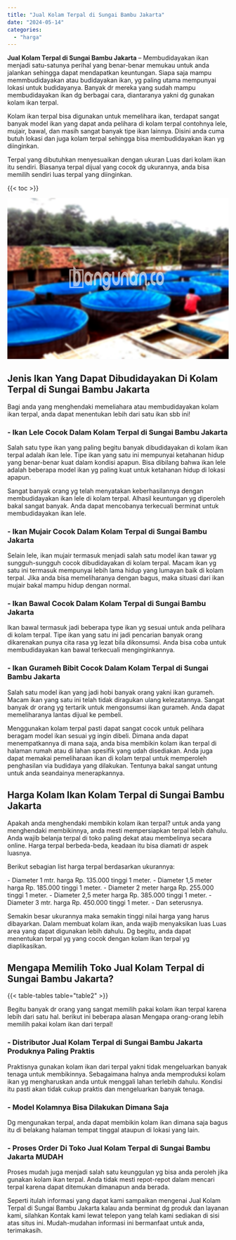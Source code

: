 ```yaml
---
title: "Jual Kolam Terpal di Sungai Bambu Jakarta"
date: "2024-05-14"
categories: 
  - "harga"
---
```


**Jual Kolam Terpal di Sungai Bambu Jakarta** – Membudidayakan ikan menjadi satu-satunya perihal yang benar-benar memukau untuk anda jalankan sehingga dapat mendapatkan keuntungan. Siapa saja mampu memmbudidayakan atau budidayakan ikan, yg paling utama mempunyai lokasi untuk budidayanya. Banyak dr mereka yang sudah mampu membudidayakan ikan dg berbagai cara, diantaranya yakni dg gunakan kolam ikan terpal.

Kolam ikan terpal bisa digunakan untuk memelihara ikan, terdapat sangat banyak model ikan yang dapat anda pelihara di kolam terpal contohnya lele, mujair, bawal, dan masih sangat banyak tipe ikan lainnya. Disini anda cuma butuh lokasi dan juga kolam terpal sehingga bisa membudidayakan ikan yg diinginkan.

Terpal yang dibutuhkan menyesuaikan dengan ukuran Luas dari kolam ikan itu sendiri. Biasanya terpal dijual yang cocok dg ukurannya, anda bisa memilih sendiri luas terpal yang diinginkan.

{{< toc >}}

![Jual Kolam Terpal di Sungai Bambu Jakarta](/images/jual-kolam-terpal-37.png)

## Jenis Ikan Yang Dapat Dibudidayakan Di Kolam Terpal di Sungai Bambu Jakarta

Bagi anda yang menghendaki memeliahara atau membudidayakan kolam ikan terpal, anda dapat menentukan lebih dari satu ikan sbb ini!

### \- Ikan Lele Cocok Dalam Kolam Terpal di Sungai Bambu Jakarta

Salah satu type ikan yang paling begitu banyak dibudidayakan di kolam ikan terpal adalah ikan lele. Tipe ikan yang satu ini mempunyai ketahanan hidup yang benar-benar kuat dalam kondisi apapun. Bisa dibilang bahwa ikan lele adalah beberapa model ikan yg paling kuat untuk ketahanan hidup di lokasi apapun.

Sangat banyak orang yg telah menyatakan keberhasilannya dengan membudidayakan ikan lele di kolam terpal. Alhasil keuntungan yg diperoleh bakal sangat banyak. Anda dapat mencobanya terkecuali berminat untuk membudidayakan ikan lele.

### \- Ikan Mujair Cocok Dalam Kolam Terpal di Sungai Bambu Jakarta

Selain lele, ikan mujair termasuk menjadi salah satu model ikan tawar yg sungguh-sungguh cocok dibudidayakan di kolam terpal. Macam ikan yg satu ini termasuk mempunyai lebih lama hidup yang lumayan baik di kolam terpal. Jika anda bisa memeliharanya dengan bagus, maka situasi dari ikan mujair bakal mampu hidup dengan normal.

### \- Ikan Bawal Cocok Dalam Kolam Terpal di Sungai Bambu Jakarta

Ikan bawal termasuk jadi beberapa type ikan yg sesuai untuk anda pelihara di kolam terpal. Tipe ikan yang satu ini jadi pencarian banyak orang dikarenakan punya cita rasa yg lezat bila dikonsumsi. Anda bisa coba untuk membudidayakan kan bawal terkecuali menginginkannya.

### \- Ikan Gurameh Bibit Cocok Dalam Kolam Terpal di Sungai Bambu Jakarta

Salah satu model ikan yang jadi hobi banyak orang yakni ikan gurameh. Macam ikan yang satu ini telah tidak diragukan ulang kelezatannya. Sangat banyak dr orang yg tertarik untuk mengonsumsi ikan gurameh. Anda dapat memeliharanya lantas dijual ke pembeli.

Menggunakan kolam terpal pasti dapat sangat cocok untuk pelihara beragam model ikan sesuai yg ingin dibeli. Dimana anda dapat menempatkannya di mana saja, anda bisa membikin kolam ikan terpal di halaman rumah atau di lahan spesifik yang udah disediakan. Anda juga dapat memakai pemeliharaan ikan di kolam terpal untuk memperoleh penghasilan via budidaya yang dilakukan. Tentunya bakal sangat untung untuk anda seandainya menerapkannya.

## Harga Kolam Ikan Kolam Terpal di Sungai Bambu Jakarta

Apakah anda menghendaki membikin kolam ikan terpal? untuk anda yang menghendaki membikinnya, anda mesti mempersiapkan terpal lebih dahulu. Anda wajib belanja terpal di toko paling dekat atau membelinya secara online. Harga terpal berbeda-beda, keadaan itu bisa diamati dr aspek luasnya.

Berikut sebagian list harga terpal berdasarkan ukurannya:

\- Diameter 1 mtr. harga Rp. 135.000 tinggi 1 meter. - Diameter 1,5 meter harga Rp. 185.000 tinggi 1 meter. - Diameter 2 meter harga Rp. 255.000 tinggi 1 meter. - Diameter 2,5 meter harga Rp. 385.000 tinggi 1 meter. - Diameter 3 mtr. harga Rp. 450.000 tinggi 1 meter. - Dan seterusnya.

Semakin besar ukurannya maka semakin tinggi nilai harga yang harus dibayarkan. Dalam membuat kolam ikan, anda wajib menyaksikan luas Luas area yang dapat digunakan lebih dahulu. Dg begitu, anda dapat menentukan terpal yg yang cocok dengan kolam ikan terpal yg diaplikasikan.

## Mengapa Memilih Toko Jual Kolam Terpal di Sungai Bambu Jakarta?

{{< table-tables table="table2" >}}

Begitu banyak dr orang yang sangat memilih pakai kolam ikan terpal karena lebih dari satu hal. berikut ini beberapa alasan Mengapa orang-orang lebih memilih pakai kolam ikan dari terpal!

### \- Distributor Jual Kolam Terpal di Sungai Bambu Jakarta Produknya Paling Praktis

Praktisnya gunakan kolam ikan dari terpal yakni tidak mengeluarkan banyak tenaga untuk membikinnya. Sebagaimana halnya anda memproduksi kolam ikan yg mengharuskan anda untuk menggali lahan terlebih dahulu. Kondisi itu pasti akan tidak cukup praktis dan mengeluarkan banyak tenaga.

### \- Model Kolamnya Bisa Dilakukan Dimana Saja

Dg mengunakan terpal, anda dapat membikin kolam ikan dimana saja bagus itu di belakang halaman tempat tinggal ataupun di lokasi yang lain.

### \- Proses Order Di Toko Jual Kolam Terpal di Sungai Bambu Jakarta MUDAH

Proses mudah juga menjadi salah satu keunggulan yg bisa anda peroleh jika gunakan kolam ikan terpal. Anda tidak mesti repot-repot dalam mencari terpal karena dapat ditemukan dimanapun anda berada.

Seperti itulah informasi yang dapat kami sampaikan mengenai Jual Kolam Terpal di Sungai Bambu Jakarta kalau anda berminat dg produk dan layanan kami, silahkan Kontak kami lewat telepon yang telah kami sediakan di sisi atas situs ini. Mudah-mudahan informasi ini bermanfaat untuk anda, terimakasih.
